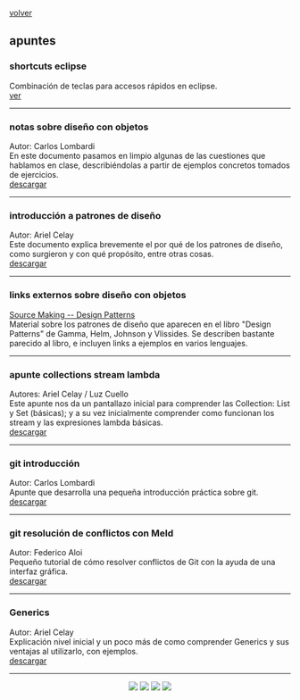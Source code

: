[volver](index.md)<br/>
## apuntes

### shortcuts eclipse
Combinación de teclas para accesos rápidos en eclipse.<br/>
[ver](shortcuts.md)<br/> 
<hr/>
<!--
### wollok a java
Autor: Román G.<br/>
Este resumen es un conjunto de recetas para “traducir” mensajes de colecciones de Wollok a Java.<br/>
<a href="material/documentos/apuntes/colecciones-de-wollok-a-java.pdf" target="_blank">descargar</a>
<hr/>
-->

<!--
### guía de instalación de entorno
Autora: Luz Cuello<br/>
En este documento es una guía que detalla paso a paso la instalación del entorno que utilizaremos en la materia.<br/>
<a href="material/documentos/apuntes/objetos2-apunte-guia-instalacion-del-entorno.pdf" target="_blank">descargar</a>

<hr/>
-->

### notas sobre diseño con objetos
Autor: Carlos Lombardi<br/>
En este documento pasamos en limpio algunas de las cuestiones que hablamos en clase,
describiéndolas a partir de ejemplos concretos tomados de ejercicios.<br/>
<a href="material/documentos/apuntes/Diseño de software con objetos - estudio de casos.pdf" target="_blank">descargar</a>

<hr/>

### introducción a patrones de diseño
Autor: Ariel Celay<br/>
Este documento explica brevemente el por qué de los patrones de diseño, como surgieron y con qué propósito, entre otras cosas.<br/>
<a href="material/documentos/apuntes/objetos2-apunte-introduccion-patrones-de-disenio.pdf" target="_blank">descargar</a>

<hr/>

### links externos sobre diseño con objetos
<a href="https://sourcemaking.com/design_patterns/" target="_blank">Source Making -- Design Patterns</a><br/>
Material sobre los patrones de diseño que aparecen en el libro "Design Patterns" de Gamma, Helm, Johnson y Vlissides. Se describen bastante parecido al libro, e incluyen links a ejemplos en varios lenguajes.

<hr/>

### apunte collections stream lambda
Autores: Ariel Celay / Luz Cuello<br/>
Este apunte nos da un pantallazo inicial para comprender las Collection: List y Set (básicas); y a su vez inicialmente comprender como funcionan los stream y las expresiones lambda básicas.<br/>
<a href="material/documentos/apuntes/objetos2-apunte-collection-stream-lambda.pdf" target="_blank">descargar</a>

<hr/>

### git introducción
Autor: Carlos Lombardi<br/>
Apunte que desarrolla una pequeña introducción práctica sobre git.<br/>
<a href="material/documentos/apuntes/git-pequenia-introduccion-practica.pdf" target="_blank">descargar</a>

<hr/>

### git resolución de conflictos con Meld
Autor: Federico Aloi<br/>
Pequeño tutorial de cómo resolver conflictos de Git con la ayuda de una interfaz gráfica.<br/>
<a href="material/documentos/apuntes/Git - resolver conflictos usando Meld.pdf" target="_blank">descargar</a>

<hr/>

### Generics
Autor: Ariel Celay<br/>
Explicación nivel inicial y un poco más de como comprender Generics y sus ventajas al utilizarlo, con ejemplos.<br/>
<a href="material/documentos/apuntes/objetos2-apunte-generics.pdf" target="_blank">descargar</a>

<hr/>
<!--
### arena
Autor: Carlos Lombardi<br/>
Documento sobre la edición de una pantalla en arena framework.<br/>
<a href="material/documentos/apuntes/pantalla-edicion-arena.pdf" target="_blank">descargar</a>
<hr/>
### ui conceptos
Autor: Carlos Lombardi<br/>
Conceptos sobre user interface.<br/>
<a href="material/documentos/apuntes/ui-conceptos.pdf" target="_blank">descargar</a>
<hr/>
### "hola mundo" wicket
Autor: Ariel Celay<br/>
El tutorial permite realizar nuestra primera aplicación con wicket, utilizando eclipse, a su vez, explica paso a paso la configuración del ambiente.<br/>
<a href="material/documentos/apuntes/hola-mundo-wicket.pdf" target="_blank">descargar tutorial</a><br/>
<a href="material/libs/basicas-necesarias-wicket.zip" target="_blank">descargar librerias</a>
<hr/>
### introducción parcial a wicket
Autor: Carlos Lombardi<br/>
En este documento vamos a describir algunos conceptos y facetas del desarrollo de aplicaciones
Web usando Wicket.<br/>
<a href="material/documentos/apuntes/introduccion-parcial-a-wicket.pdf" target="_blank">descargar</a>
<hr/>
### introducción wicket models and forms
Autor: Ariel Celay<br/>
Introducción a Models y Forms, conceptos teoricos y aplicación de introduccion. Versión 1, ya sale la 2 más completa...<br/>
<a href="material/documentos/apuntes/modelos-y-formularios.pdf" target="_blank">descargar tutorial</a><br/>
<a href="material/projects/wicket-model-form.zip" target="_blank">descargar web application</a>
<hr/>
### links útiles sobre Android
<a href="https://developer.android.com/training/constraint-layout/" target="_blank">Cómo trabajar con ConstraintLayout (en inglés)</a><br/>
<a href="https://android-developers.googleblog.com/2017/08/understanding-performance-benefits-of.html" target="_blank">Ventajas de usar ConstraintLayout (en inglés)</a>
-->

<center><img src="imagenes/logo-java-1.png" />&nbsp;<img src="imagenes/logo-linux-1.png" />&nbsp;<img src="imagenes/logo-java-2.png" />&nbsp;<img src="imagenes/logo-lamadrid-1.png" /></center>
